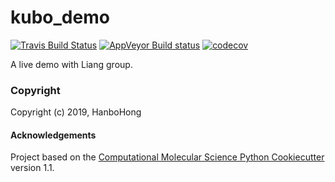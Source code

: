 kubo_demo
==============================
[//]: # (Badges)
[![Travis Build Status](https://travis-ci.com/REPLACE_WITH_OWNER_ACCOUNT/kubo_demo.svg?branch=master)](https://travis-ci.com/REPLACE_WITH_OWNER_ACCOUNT/kubo_demo)
[![AppVeyor Build status](https://ci.appveyor.com/api/projects/status/REPLACE_WITH_APPVEYOR_LINK/branch/master?svg=true)](https://ci.appveyor.com/project/REPLACE_WITH_OWNER_ACCOUNT/kubo_demo/branch/master)
[![codecov](https://codecov.io/gh/REPLACE_WITH_OWNER_ACCOUNT/kubo_demo/branch/master/graph/badge.svg)](https://codecov.io/gh/REPLACE_WITH_OWNER_ACCOUNT/kubo_demo/branch/master)

A live demo with Liang group.

### Copyright

Copyright (c) 2019, HanboHong


#### Acknowledgements
 
Project based on the 
[Computational Molecular Science Python Cookiecutter](https://github.com/molssi/cookiecutter-cms) version 1.1.
